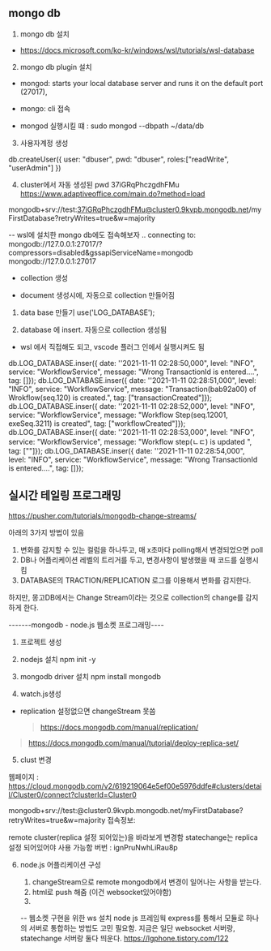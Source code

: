## mongo db

1. mongo db 설치

- https://docs.microsoft.com/ko-kr/windows/wsl/tutorials/wsl-database

2. mongo db plugin 설치

- mongod: starts your local database server and runs it on the default port (27017),
- mongo: cli 접속

- mongod 실행시킬 떄 : sudo mongod --dbpath ~/data/db

3. 사용자계정 생성

db.createUser({ user: "dbuser", pwd: "dbuser", roles:["readWrite", "userAdmin"] })

4. cluster에서 자동 생성된 pwd
   37iGRqPhczgdhFMu
   https://www.adaptiveoffice.com/main.do?method=load

mongodb+srv://test:37iGRqPhczgdhFMu@cluster0.9kvpb.mongodb.net/myFirstDatabase?retryWrites=true&w=majority

-- wsl에 설치한 mongo db에도 접속해보자 ..
connecting to: mongodb://127.0.0.1:27017/?compressors=disabled&gssapiServiceName=mongodb
mongodb://127.0.0.1:27017

- collection 생성

* document 생성시에, 자동으로 collection 만들어짐

1. data base 만들기
   use('LOG_DATABASE');

2. database 에 insert. 자동으로 collection 생성됨

- wsl 에서 직접해도 되고, vscode 플러그 인에서 실행시켜도 됨

db.LOG_DATABASE.inser({ date: ''2021-11-11 02:28:50,000", level: "INFO", service: "WorkflowService", message: "Wrong TransactionId is entered....", tag: []});
db.LOG_DATABASE.inser({ date: ''2021-11-11 02:28:51,000", level: "INFO", service: "WorkflowService", message: "Transaction(bab92a00) of Wrokflow(seq.120) is created.", tag: ["transactionCreated"]});
db.LOG_DATABASE.inser({ date: ''2021-11-11 02:28:52,000", level: "INFO", service: "WorkflowService", message: "Workflow Step(seq.12001, exeSeq.3211) is created", tag: ["workflowCreated"]});
db.LOG_DATABASE.inser({ date: ''2021-11-11 02:28:53,000", level: "INFO", service: "WorkflowService", message: "Workflow step(ㄴㄷ) is updated ", tag: [""]});
db.LOG_DATABASE.inser({ date: ''2021-11-11 02:28:54,000", level: "INFO", service: "WorkflowService", message: "Wrong TransactionId is entered....", tag: []});

## 실시간 테일링 프로그래밍

https://pusher.com/tutorials/mongodb-change-streams/

아래의 3가지 방법이 있음

1.  변화를 감지할 수 있는 컬럼을 하나두고, 매 x초마다 polling해서 변경되었으면 poll
2.  DB나 어플리케이션 레벨의 트리거를 두고, 변경사항이 발생했을 때 코드를 실행시킴
3.  DATABASE의 TRACTION/REPLICATION 로그를 이용해서 변화를 감지한다.

하지만, 몽고DB에서는 Change Stream이라는 것으로 collection의 change를 감지하게 한다.

-------mongodb - node.js 웹소켓 프로그래밍----

1. 프로젝트 생성

2. nodejs 설치
   npm init -y

3. mongodb driver 설치
   npm install mongodb

4. watch.js생성

- replication 설정없으면 changeStream 못씀
  > https://docs.mongodb.com/manual/replication/

> https://docs.mongodb.com/manual/tutorial/deploy-replica-set/

5. clust 변경

웹페이지 : https://cloud.mongodb.com/v2/619219064e5ef00e5976ddfe#clusters/detail/Cluster0/connect?clusterId=Cluster0

mongodb+srv://test:<password>@cluster0.9kvpb.mongodb.net/myFirstDatabase?retryWrites=true&w=majority
접속정보:

remote cluster(replica 설정 되어있는)을 바라보게 변경함
statechange는 replica 설정 되어있어야 사용 가능함
버번 : ignPruNwhLiRau8p

6. node.js 어플리케이션 구성

   1. changeStream으로 remote mongodb에서 변경이 일어나는 사항을 받는다.
   2. html로 push 해줌 (이건 websocket있어야함)
   3.

   -- 웹소켓 구현을 위한 ws 설치
   node js 프레임웍 express를 통해서 모듈로 하나의 서버로 통합하는 방법도 고민 필요함. 지금은 일단 websocket 서버랑, statechange 서버랑 둘다 띄운다. https://lgphone.tistory.com/122
